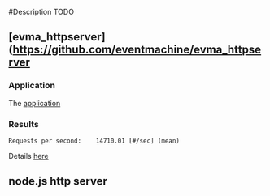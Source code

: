 #Description TODO


## [evma_httpserver](https://github.com/eventmachine/evma_httpserver

### Application
The [application](https://github.com/antonmi/node_vs_eventmachine/blob/master/evma_httpserver/evma_httpserver.rb)

### Results

`Requests per second:    14710.01 [#/sec] (mean)`

Details [here](https://github.com/antonmi/node_vs_eventmachine/blob/master/evma_httpserver/evma_httpserver.rb)


## node.js http server
